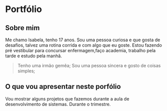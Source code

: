 # Portfólio
## Sobre mim ##
 Me chamo Isabela, tenho 17 anos. Sou uma pessoa curiosa e que gosta de desafios, talvez uma rotina corrida e com algo que eu goste. Estou fazendo pré vestibular para concursar enfermagem,faço academia, trabalho pela tarde e estudo pela manhã.
 > Tenho uma irmão gemêa;
 > Sou uma pessoa sincera e gosto de coisas simples;
 
 ## O que vou apresentar neste porfólio ##
  Vou mostrar alguns projetos que fazemos durante a aula de desenvolvimento de sistemas. Durante o trimestre.
